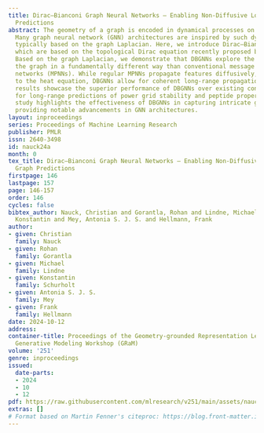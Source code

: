 ```yaml
---
title: Dirac–Bianconi Graph Neural Networks – Enabling Non-Diffusive Long-Range Graph
  Predictions
abstract: The geometry of a graph is encoded in dynamical processes on the graph.
  Many graph neural network (GNN) architectures are inspired by such dynamical systems,
  typically based on the graph Laplacian. Here, we introduce Dirac–Bianconi GNNs (DBGNNs),
  which are based on the topological Dirac equation recently proposed by Bianconi.
  Based on the graph Laplacian, we demonstrate that DBGNNs explore the geometry of
  the graph in a fundamentally different way than conventional message passing neural
  networks (MPNNs). While regular MPNNs propagate features diffusively, analogous
  to the heat equation, DBGNNs allow for coherent long-range propagation. Experimental
  results showcase the superior performance of DBGNNs over existing conventional MPNNs
  for long-range predictions of power grid stability and peptide properties. This
  study highlights the effectiveness of DBGNNs in capturing intricate graph dynamics,
  providing notable advancements in GNN architectures.
layout: inproceedings
series: Proceedings of Machine Learning Research
publisher: PMLR
issn: 2640-3498
id: nauck24a
month: 0
tex_title: Dirac–Bianconi Graph Neural Networks – Enabling Non-Diffusive Long-Range
  Graph Predictions
firstpage: 146
lastpage: 157
page: 146-157
order: 146
cycles: false
bibtex_author: Nauck, Christian and Gorantla, Rohan and Lindne, Michael and Schurholt,
  Konstantin and Mey, Antonia S. J. S. and Hellmann, Frank
author:
- given: Christian
  family: Nauck
- given: Rohan
  family: Gorantla
- given: Michael
  family: Lindne
- given: Konstantin
  family: Schurholt
- given: Antonia S. J. S.
  family: Mey
- given: Frank
  family: Hellmann
date: 2024-10-12
address:
container-title: Proceedings of the Geometry-grounded Representation Learning and
  Generative Modeling Workshop (GRaM)
volume: '251'
genre: inproceedings
issued:
  date-parts:
  - 2024
  - 10
  - 12
pdf: https://raw.githubusercontent.com/mlresearch/v251/main/assets/nauck24a/nauck24a.pdf
extras: []
# Format based on Martin Fenner's citeproc: https://blog.front-matter.io/posts/citeproc-yaml-for-bibliographies/
---
```

